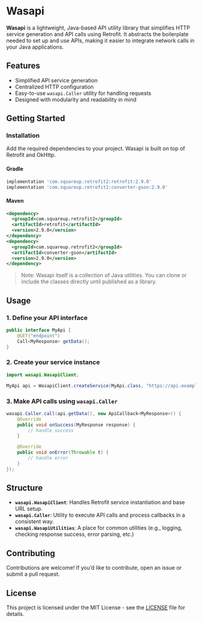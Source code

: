 # Wasapi

**Wasapi** is a lightweight, Java-based API utility library that simplifies HTTP service generation and API calls using Retrofit. It abstracts the boilerplate needed to set up and use APIs, making it easier to integrate network calls in your Java applications.

## Features

* Simplified API service generation
* Centralized HTTP configuration
* Easy-to-use `wasapi.Caller` utility for handling requests
* Designed with modularity and readability in mind

## Getting Started

### Installation

Add the required dependencies to your project. Wasapi is built on top of Retrofit and OkHttp.

#### Gradle

```gradle
implementation 'com.squareup.retrofit2:retrofit:2.9.0'
implementation 'com.squareup.retrofit2:converter-gson:2.9.0'
```

#### Maven

```xml
<dependency>
  <groupId>com.squareup.retrofit2</groupId>
  <artifactId>retrofit</artifactId>
  <version>2.9.0</version>
</dependency>
<dependency>
  <groupId>com.squareup.retrofit2</groupId>
  <artifactId>converter-gson</artifactId>
  <version>2.9.0</version>
</dependency>
```

> Note: Wasapi itself is a collection of Java utilities. You can clone or include the classes directly until published as a library.

## Usage

### 1. Define your API interface

```java
public interface MyApi {
    @GET("endpoint")
    Call<MyResponse> getData();
}
```

### 2. Create your service instance

```java
import wasapi.WasapiClient;

MyApi api = WasapiClient.createService(MyApi.class, "https://api.example.com/");
```

### 3. Make API calls using `wasapi.Caller`

```java
wasapi.Caller.call(api.getData(), new ApiCallback<MyResponse>() {
    @Override
    public void onSuccess(MyResponse response) {
        // handle success
    }

    @Override
    public void onError(Throwable t) {
        // handle error
    }
});
```

## Structure

* **`wasapi.WasapiClient`**: Handles Retrofit service instantiation and base URL setup.
* **`wasapi.Caller`**: Utility to execute API calls and process callbacks in a consistent way.
* **`wasapi.WasapiUtilities`**: A place for common utilities (e.g., logging, checking response success, error parsing, etc.)

## Contributing

Contributions are welcome! If you’d like to contribute, open an issue or submit a pull request.

## License

This project is licensed under the MIT License - see the [LICENSE](LICENSE) file for details.
